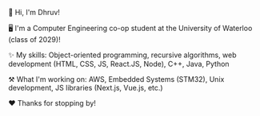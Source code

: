 👋 Hi, I'm Dhruv!

🖥️ I'm a Computer Engineering co-op student at the University of Waterloo (class of 2029)!

✨ My skills: Object-oriented programming, recursive algorithms, web development (HTML, CSS, JS, React.JS, Node), C++, Java, Python

⚒️ What I'm working on: AWS, Embedded Systems (STM32), Unix development, JS libraries (Next.js, Vue.js, etc.)

❤️ Thanks for stopping by!
